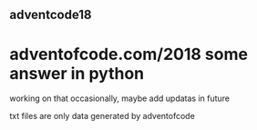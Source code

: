 ## adventcode18
# adventofcode.com/2018 some answer in python
working on that occasionally, maybe add updatas in future   

txt files are only data generated by adventofcode 

